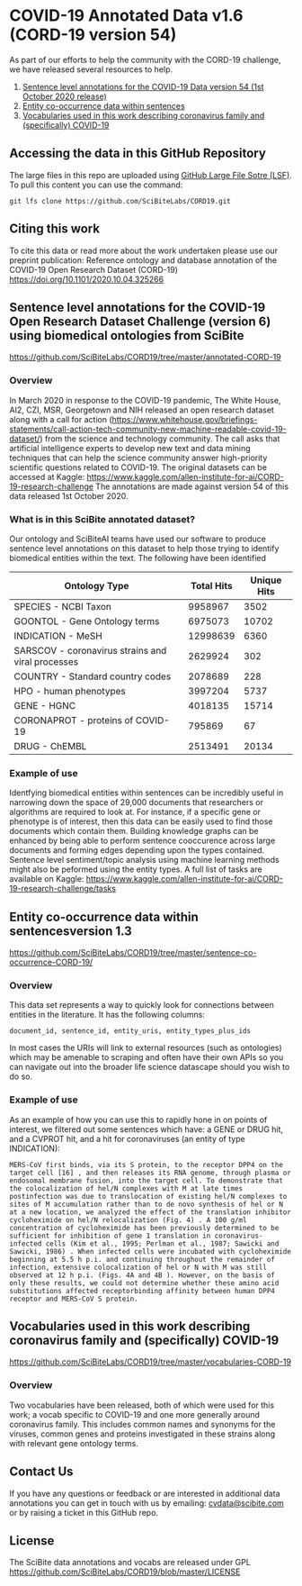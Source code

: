 # COVID-19 Annotated Data v1.6 (CORD-19 version 54)

As part of our efforts to help the community with the CORD-19 challenge, we have released several resources to help.

1. [Sentence level annotations for the COVID-19 Data version 54 (1st October 2020 release)](https://github.com/SciBiteLabs/CORD19/blob/master/README.md#sentence-level-annotations-for-the-covid-19-open-research-dataset-challenge-using-biomedical-ontologies-from-scibite)
1. [Entity co-occurrence data within sentences](https://github.com/SciBiteLabs/CORD19/blob/master/README.md#entity-co-occurrence-data-within-sentences)
1. [Vocabularies used in this work describing coronavirus family and (specifically) COVID-19](https://github.com/SciBiteLabs/CORD19/blob/master/README.md#vocabularies-used-in-this-work-describing-coronavirus-family-and-specifically-covid-19)

## Accessing the data in this GitHub Repository ##

The large files in this repo are uploaded using [GitHub Large File Sotre (LSF)](https://git-lfs.github.com/). To pull this content you can use the command:

`git lfs clone https://github.com/SciBiteLabs/CORD19.git`

## Citing this work ##

To cite this data or read more about the work undertaken please use our preprint publication: Reference ontology and database annotation of the COVID-19 Open Research Dataset (CORD-19) https://doi.org/10.1101/2020.10.04.325266

## Sentence level annotations for the COVID-19 Open Research Dataset Challenge (version 6) using biomedical ontologies from SciBite ##

https://github.com/SciBiteLabs/CORD19/tree/master/annotated-CORD-19

### Overview ###
In March 2020 in response to the COVID-19 pandemic, The White House, AI2, CZI, MSR, Georgetown and NIH released an open research dataset along with a call for action (https://www.whitehouse.gov/briefings-statements/call-action-tech-community-new-machine-readable-covid-19-dataset/) from the science and technology community. The call asks that artificial intelligence experts to develop new text and data mining techniques that can help the science community answer high-priority scientific questions related to COVID-19. The original datasets can be accessed at Kaggle: https://www.kaggle.com/allen-institute-for-ai/CORD-19-research-challenge The annotations are made against version 54 of this data released 1st October 2020.

### What is in this SciBite annotated dataset? ###

Our ontology and SciBiteAI teams have used our software to produce sentence level annotations on this dataset to help those trying to identify biomedical entities within the text. The following have been identified

Ontology Type | Total Hits | Unique Hits
------------ | ------------- | -------------
SPECIES - NCBI Taxon | 9958967 | 3502
GOONTOL - Gene Ontology terms | 6975073 | 10702
INDICATION - MeSH | 12998639 | 6360
SARSCOV - coronavirus strains and viral processes | 2629924 | 302
COUNTRY - Standard country codes | 2078689 | 228
HPO - human phenotypes | 3997204 | 5737
GENE - HGNC | 4018135 | 15714
CORONAPROT - proteins of COVID-19 | 795869 | 67
DRUG - ChEMBL | 2513491 | 20134

### Example of use ###

Identfying biomedical entities within sentences can be incredibly useful in narrowing down the space of 29,000 documents that researchers or algorithms are required to look at. For instance, if a specific gene or phenotype is of interest, then this data can be easily used to find those documents which contain them. Building knowledge graphs can be enhanced by being able to perform sentence cooccurence across large documents and forming edges depending upon the types contained. Sentence level sentiment/topic analysis using machine learning methods might also be peformed using the entity types. A full list of tasks are available on Kaggle: https://www.kaggle.com/allen-institute-for-ai/CORD-19-research-challenge/tasks


## Entity co-occurrence data within sentencesversion 1.3 ##

https://github.com/SciBiteLabs/CORD19/tree/master/sentence-co-occurrence-CORD-19/

### Overview ###
This data set represents a way to quickly look for connections between entities in the literature. It has the following columns:

`document_id, sentence_id, entity_uris, entity_types_plus_ids`

In most cases the URIs will link to external resources (such as ontologies) which may be amenable to scraping and often have their own APIs so you can navigate out into the broader life science datascape should you wish to do so.

### Example of use ###

As an example of how you can use this to rapidly hone in on points of interest, we filtered out some sentences which have: a GENE or DRUG hit, and a CVPROT hit, and a hit for coronaviruses (an entity of type INDICATION):

`MERS-CoV first binds, via its S protein, to the receptor DPP4 on the target cell [16] , and then releases its RNA genome, through plasma or endosomal membrane fusion, into the target cell.
To demonstrate that the colocalization of hel/N complexes with M at late times postinfection was due to translocation of existing hel/N complexes to sites of M accumulation rather than to de novo synthesis of hel or N at a new location, we analyzed the effect of the translation inhibitor cycloheximide on hel/N relocalization (Fig. 4) . A 100 g/ml concentration of cycloheximide has been previously determined to be sufficient for inhibition of gene 1 translation in coronavirus-infected cells (Kim et al., 1995; Perlman et al., 1987; Sawicki and Sawicki, 1986) . When infected cells were incubated with cycloheximide beginning at 5.5 h p.i. and continuing throughout the remainder of infection, extensive colocalization of hel or N with M was still observed at 12 h p.i. (Figs. 4A and 4B ).
However, on the basis of only these results, we could not determine whether these amino acid substitutions affected receptorbinding affinity between human DPP4 receptor and MERS-CoV S protein.`


## Vocabularies used in this work describing coronavirus family and (specifically) COVID-19 ##

https://github.com/SciBiteLabs/CORD19/tree/master/vocabularies-CORD-19

### Overview ###
Two vocabularies have been released, both of which were used for this work; a vocab specific to COVID-19 and one more generally around coronavirus family. This includes common names and synonyms for the viruses, common genes and proteins investigated in these strains along with relevant gene ontology terms.


## Contact Us ##

If you have any questions or feedback or are interested in additional data annotations you can get in touch with us by emailing: cvdata@scibite.com or by raising a ticket in this GitHub repo. 

## License ##

The SciBite data annotations and vocabs are released under GPL https://github.com/SciBiteLabs/CORD19/blob/master/LICENSE
